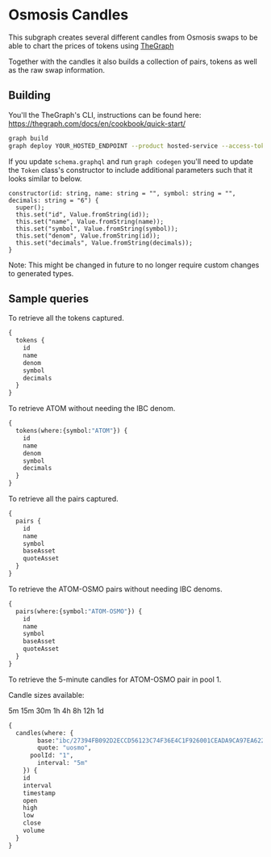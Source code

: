 # Osmosis Candles

This subgraph creates several different candles from Osmosis swaps to be
able to chart the prices of tokens using [TheGraph](https://thegraph.com/)

Together with the candles it also builds a collection of pairs, tokens as well
as the raw swap information.

## Building

You'll the TheGraph's CLI, instructions can be found here: https://thegraph.com/docs/en/cookbook/quick-start/

```sh
graph build
graph deploy YOUR_HOSTED_ENDPOINT --product hosted-service --access-token YOUR_ACCESS_TOKEN
```

If you update `schema.graphql` and run `graph codegen` you'll need to update the
`Token` class's constructor to include additional parameters such that it looks
similar to below.

```assemblyscript
constructor(id: string, name: string = "", symbol: string = "", decimals: string = "6") {
  super();
  this.set("id", Value.fromString(id));
  this.set("name", Value.fromString(name));
  this.set("symbol", Value.fromString(symbol));
  this.set("denom", Value.fromString(id));
  this.set("decimals", Value.fromString(decimals));
}
```

Note: This might be changed in future to no longer require custom changes to 
generated types.


## Sample queries

To retrieve all the tokens captured.

```graphql
{
  tokens {
    id
    name
    denom
    symbol
    decimals
  }
}
```

To retrieve ATOM without needing the IBC denom.

```graphql
{
  tokens(where:{symbol:"ATOM"}) {
    id
    name
    denom
    symbol
    decimals
  }
}
```

To retrieve all the pairs captured.

```graphql
{
  pairs {
    id
    name
    symbol
    baseAsset
    quoteAsset
  }
}
```

To retrieve the ATOM-OSMO pairs without needing IBC denoms.

```graphql
{
  pairs(where:{symbol:"ATOM-OSMO"}) {
    id
    name
    symbol
    baseAsset
    quoteAsset
  }
}
```

To retrieve the 5-minute candles for ATOM-OSMO pair in pool 1.

Candle sizes available:

5m
15m
30m
1h
4h
8h
12h
1d

```graphql
{
  candles(where: {
    	base:"ibc/27394FB092D2ECCD56123C74F36E4C1F926001CEADA9CA97EA622B25F41E5EB2"
    	quote: "uosmo",
      poolId: "1",
  		interval: "5m"
  	}) {
    id
    interval
    timestamp
    open
    high
    low
    close
    volume
  }
}
```
